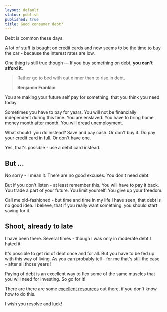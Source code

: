 ```yaml
---
layout: default
status: publish
published: true
title: Good consumer debt?
---
```


Debt is common these days.

A lot of stuff is bought on credit cards and now seems to be the time to buy the car - because the interest rates are low.

One thing is still true though — If you buy something on debt, **you can't afford it**.

> Rather go to bed with out dinner than to rise in debt.
> 
> **Benjamin Franklin**

You are making your future self pay for something, that you think you need today.

Sometimes you have to pay for years. You will not be financially independent during this time. You are enslaved. You have to bring home money month after month. You will dread unemployment.

What should  you do instead? Save and pay cash. Or don't buy it. Do pay your credit card in full. Or don't have one.

Yes, that's possible - use a debit card instead.

## But ...

No sorry - I mean it. There are no good excuses. You don't need debt.

But if you don't listen - at least remember this. You will have to pay it back. You trade a part of your future. You limit yourself. You give up your freedom.

Call me old-fashioned - but time and time in my life I have seen, that debt is no good idea. I believe, that if you really want something, you should start saving for it.

## Shoot, already to late

I have been there. Several times - though I was only in moderate debt I hated it.

It's possible to get rid of debt once and for all. But you have to be fed up with this way of living. As you can probably tell - for me that's still the case - after all those years !

Paying of debt is an excellent way to flex some of the same muscles that you will need for investing. So go for it!

There are there are some [excellent resources](http://www.amazon.com/The-Total-Money-Makeover-Financial/dp/159555078X) out there, if you don't know how to do this.

I wish you resolve and luck!